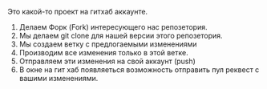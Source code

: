 Это какой-то проект на гитхаб аккаунте.


1. Делаем Форк (Fork) интересующего нас репозетория.
2. Мы делаем git clone для нашей версии этого репозетория.
3. Мы создаем ветку с предлогаемыми изменениями 
4. Производим все изменения только в этой ветке.
5. Отправляем эти изменения на свой аккаунт (push)
6. В окне на гит хаб появляеться возможность отправить пул реквест с вашими изменениями.
